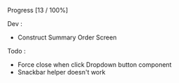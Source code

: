 Progress [13 / 100%]

Dev :
- Construct Summary Order Screen

Todo :
- Force close when click Dropdown button component
- Snackbar helper doesn't work
